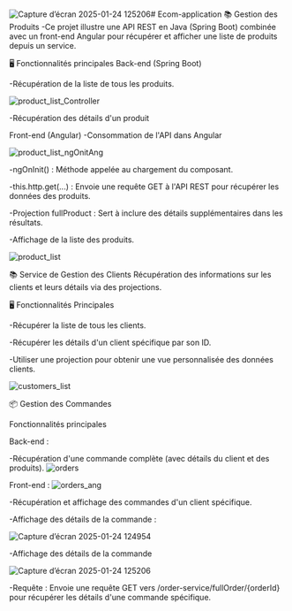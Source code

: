 ![Capture d’écran 2025-01-24 125206](https://github.com/user-attachments/assets/c960b950-0349-4df1-9304-64ea8a83a52a)﻿# Ecom-application
📚 Gestion des Produits
-Ce projet illustre une API REST en Java (Spring Boot) combinée avec un front-end Angular pour récupérer et afficher une liste de produits depuis un service.

🖥️ Fonctionnalités principales
Back-end (Spring Boot)

-Récupération de la liste de tous les produits.

![product_list_Controller](https://github.com/user-attachments/assets/061aab92-e79d-441a-a608-445d8ee6b039)

-Récupération des détails d'un produit

Front-end (Angular)
-Consommation de l'API dans Angular

![product_list_ngOnitAng](https://github.com/user-attachments/assets/d0f87fcd-47a7-4d26-937c-ff057e7ecda9)

-ngOnInit() : Méthode appelée au chargement du composant.

-this.http.get(...) : Envoie une requête GET à l'API REST pour récupérer les données des produits.

-Projection fullProduct : Sert à inclure des détails supplémentaires dans les résultats.

-Affichage de la liste des produits.

![product_list](https://github.com/user-attachments/assets/0bb7517b-3dfb-4471-8328-90919dd725ea)

📚 Service de Gestion des Clients
Récupération des informations sur les clients et leurs détails via des projections.

🖥️ Fonctionnalités Principales

-Récupérer la liste de tous les clients.

-Récupérer les détails d'un client spécifique par son ID.

-Utiliser une projection pour obtenir une vue personnalisée des données clients.

![customers_list](https://github.com/user-attachments/assets/610e48bc-bbc0-4d07-b71c-fad04c16fda1)

📦 Gestion des Commandes

Fonctionnalités principales

Back-end :

-Récupération d'une commande complète (avec détails du client et des produits).
![orders](https://github.com/user-attachments/assets/7fce949b-006c-4610-a26b-f9300cedaf84)


Front-end :
![orders_ang](https://github.com/user-attachments/assets/424f1fc7-aad6-4b8b-b912-011507856cdb)

-Récupération et affichage des commandes d'un client spécifique.

-Affichage des détails de la commande :

![Capture d’écran 2025-01-24 124954](https://github.com/user-attachments/assets/5889a891-a1a1-4702-8293-e7c248660121)

-Affichage des détails de la commande

![Capture d’écran 2025-01-24 125206](https://github.com/user-attachments/assets/7ddb4253-cd8c-4cb4-85ea-d49893ccbb01)

-Requête : Envoie une requête GET vers /order-service/fullOrder/{orderId} pour récupérer les détails d'une commande spécifique.




